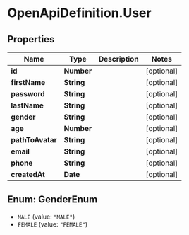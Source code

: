 # OpenApiDefinition.User

## Properties
Name | Type | Description | Notes
------------ | ------------- | ------------- | -------------
**id** | **Number** |  | [optional] 
**firstName** | **String** |  | [optional] 
**password** | **String** |  | [optional] 
**lastName** | **String** |  | [optional] 
**gender** | **String** |  | [optional] 
**age** | **Number** |  | [optional] 
**pathToAvatar** | **String** |  | [optional] 
**email** | **String** |  | [optional] 
**phone** | **String** |  | [optional] 
**createdAt** | **Date** |  | [optional] 

<a name="GenderEnum"></a>
## Enum: GenderEnum

* `MALE` (value: `"MALE"`)
* `FEMALE` (value: `"FEMALE"`)

